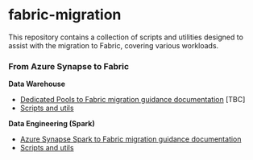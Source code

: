 # fabric-migration

This repository contains a collection of scripts and utilities designed to assist with the migration to Fabric, covering various workloads.

### From Azure Synapse to Fabric

**Data Warehouse**

- [Dedicated Pools to Fabric migration guidance documentation]() [TBC]
- [Scripts and utils](/data-warehouse)

**Data Engineering (Spark)**

- [Azure Synapse Spark to Fabric migration guidance documentation](https://review.learn.microsoft.com/en-us/fabric/data-engineering/migrate-synapse-overview?branch=release-ignite-fabric)
- [Scripts and utils](/data-engineering)
